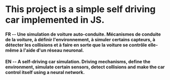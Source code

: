# This project is a simple self driving car implemented in JS.

#### FR -- Une simulation de voiture auto-conduite. Mécanismes de conduite de la voiture, à définir l'environnement, à simuler certains capteurs, à détecter les collisions et à faire en sorte que la voiture se contrôle elle-même à l'aide d'un réseau neuronal.

#### EN -- A self-driving car simulation. Driving mechanisms, define the environment, simulate certain sensors, detect collisions and make the car control itself using a neural network.